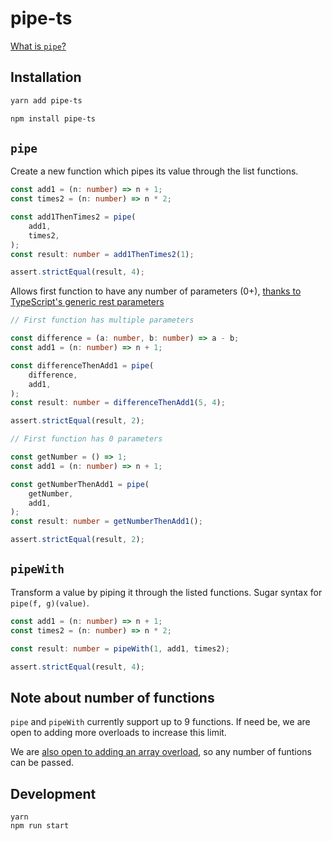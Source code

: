 # pipe-ts

[What is `pipe`?](https://dev.to/benlesh/a-simple-explanation-of-functional-pipe-in-javascript-2hbj)

## Installation

```sh
yarn add pipe-ts

npm install pipe-ts
```

## `pipe`

Create a new function which pipes its value through the list functions.

```ts
const add1 = (n: number) => n + 1;
const times2 = (n: number) => n * 2;

const add1ThenTimes2 = pipe(
    add1,
    times2,
);
const result: number = add1ThenTimes2(1);

assert.strictEqual(result, 4);
```

Allows first function to have any number of parameters (0+), [thanks to TypeScript's generic rest parameters](https://github.com/Microsoft/TypeScript/issues/29904#issuecomment-471334674)

```ts
// First function has multiple parameters

const difference = (a: number, b: number) => a - b;
const add1 = (n: number) => n + 1;

const differenceThenAdd1 = pipe(
    difference,
    add1,
);
const result: number = differenceThenAdd1(5, 4);

assert.strictEqual(result, 2);
```

```ts
// First function has 0 parameters

const getNumber = () => 1;
const add1 = (n: number) => n + 1;

const getNumberThenAdd1 = pipe(
    getNumber,
    add1,
);
const result: number = getNumberThenAdd1();

assert.strictEqual(result, 2);
```

## `pipeWith`

Transform a value by piping it through the listed functions. Sugar syntax for `pipe(f, g)(value)`.

```ts
const add1 = (n: number) => n + 1;
const times2 = (n: number) => n * 2;

const result: number = pipeWith(1, add1, times2);

assert.strictEqual(result, 4);
```

## Note about number of functions

`pipe` and `pipeWith` currently support up to 9 functions. If need be, we are open to adding more overloads to increase this limit.

We are [also open to adding an array overload](https://github.com/unsplash/pipe-ts/issues/5), so any number of funtions can be passed.

## Development

```
yarn
npm run start
```
